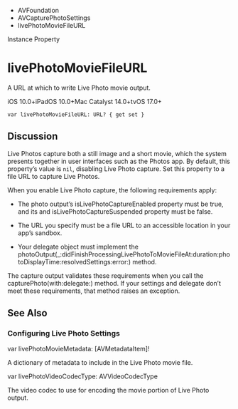 

- AVFoundation
- AVCapturePhotoSettings
-  livePhotoMovieFileURL 

Instance Property

# livePhotoMovieFileURL

A URL at which to write Live Photo movie output.

iOS 10.0+iPadOS 10.0+Mac Catalyst 14.0+tvOS 17.0+

``` source
var livePhotoMovieFileURL: URL? { get set }
```

## Discussion

Live Photos capture both a still image and a short movie, which the system presents together in user interfaces such as the Photos app. By default, this property’s value is `nil`, disabling Live Photo capture. Set this property to a file URL to capture Live Photos.

When you enable Live Photo capture, the following requirements apply:

- The photo output’s isLivePhotoCaptureEnabled property must be true, and its and isLivePhotoCaptureSuspended property must be false.

- The URL you specify must be a file URL to an accessible location in your app’s sandbox.

- Your delegate object must implement the photoOutput(_:didFinishProcessingLivePhotoToMovieFileAt:duration:photoDisplayTime:resolvedSettings:error:) method.

The capture output validates these requirements when you call the capturePhoto(with:delegate:) method. If your settings and delegate don’t meet these requirements, that method raises an exception.

## See Also

### Configuring Live Photo Settings

var livePhotoMovieMetadata: [AVMetadataItem]!

A dictionary of metadata to include in the Live Photo movie file.

var livePhotoVideoCodecType: AVVideoCodecType

The video codec to use for encoding the movie portion of Live Photo output.

